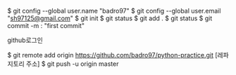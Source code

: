 $ git config --global user.name "badro97"
$ git config --global user.email "sh97125@gmail.com"
$ git init
$ git status
$ git add .
$ git status
$ git commit -m : "first commit"

github로그인

$ git remote add origin https://github.com/badro97/python-practice.git [레파지토리 주소]
$ git push -u origin master
